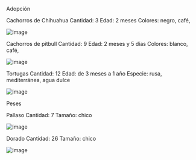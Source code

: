 Adopción 

Cachorros de Chihuahua
Cantidad: 3
Edad: 2 meses
Colores: negro, café,

![image](https://user-images.githubusercontent.com/100097825/162324592-e62ba991-422e-41ef-bfa2-959453506feb.png)

Cachorros de pitbull
Cantidad: 9
Edad: 2 meses y 5 días
Colores: blanco, café,

![image](https://user-images.githubusercontent.com/100097825/162324659-6d29a82a-c08b-4e45-ae5d-4567489f4be8.png)

Tortugas
Cantidad: 12
Edad: de 3 meses a 1 año
Especie: rusa, mediterránea, agua dulce

![image](https://user-images.githubusercontent.com/100097825/162324725-a1e16eeb-d395-4f41-9f83-059ea44e4496.png)

Peses

Pallaso
Cantidad: 7
Tamaño: chico

![image](https://user-images.githubusercontent.com/100097825/162324787-82737033-66a7-4f8e-af1f-75290ba4e486.png)

Dorado
Cantidad: 26
Tamaño: chico

![image](https://user-images.githubusercontent.com/100097825/162324818-85f8fc84-3a5f-4f04-9e9e-e64b70abadf3.png)



